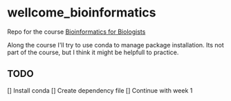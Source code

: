 # wellcome_bioinformatics

Repo for the course [Bioinformatics for Biologists](https://coursesandconferences.wellcomeconnectingscience.org/event/bioinformatics-for-biologists-an-introduction-to-linux-bash-scripting-and-r-20230717/)

Along the course I'll try to use conda to manage package installation. Its  not part of the course, but I think it might be helpfull to practice.


## TODO
[] Install conda
[] Create dependency file
[] Continue with week 1 
